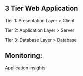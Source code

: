 ## 3 Tier Web Application

Tier 1: Presentation Layer             > Client

Tier 2: Application Layer              > Server 

Tier 3: Database Layer                 > Database



## Monitoring:

Application insights